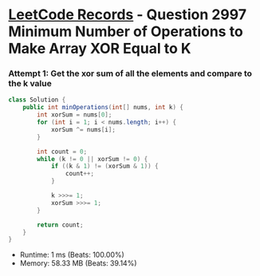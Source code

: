 # [LeetCode Records](../../README.md) - Question 2997 Minimum Number of Operations to Make Array XOR Equal to K

### Attempt 1: Get the xor sum of all the elements and compare to the k value
```java
class Solution {
    public int minOperations(int[] nums, int k) {
        int xorSum = nums[0];
        for (int i = 1; i < nums.length; i++) {
            xorSum ^= nums[i];
        }

        int count = 0;
        while (k != 0 || xorSum != 0) {
            if ((k & 1) != (xorSum & 1)) {
                count++;
            }

            k >>>= 1;
            xorSum >>>= 1;
        }

        return count;
    }
}
```
- Runtime: 1 ms (Beats: 100.00%)
- Memory: 58.33 MB (Beats: 39.14%)

<br>
